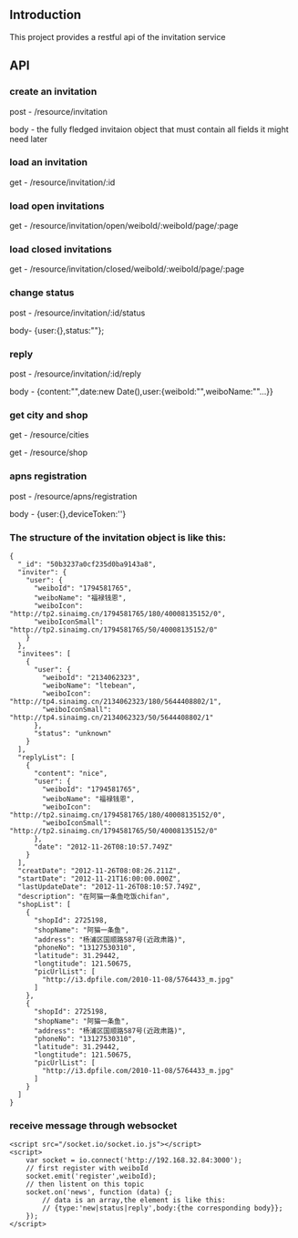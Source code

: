 Introduction
------------

This project provides a restful api of the invitation service

API
---

### create an invitation

post - /resource/invitation

body - the fully fledged invitaion object that must contain all fields it might need later

### load an invitation

get - /resource/invitation/:id

### load open invitations

get - /resource/invitation/open/weiboId/:weiboId/page/:page

### load closed invitations

get - /resource/invitation/closed/weiboId/:weiboId/page/:page

### change status

post - /resource/invitation/:id/status

body- {user:{},status:""};

### reply

post - /resource/invitation/:id/reply

body - {content:"",date:new Date(),user:{weiboId:"",weiboName:""...}}

### get city and shop

get - /resource/cities

get - /resource/shop

### apns registration

post - /resource/apns/registration

body - {user:{},deviceToken:''}

### The structure of the invitation object is like this:

	{
      "_id": "50b3237a0cf235d0ba9143a8",
      "inviter": {
        "user": {
          "weiboId": "1794581765",
          "weiboName": "福禄钱恩",
          "weiboIcon": "http://tp2.sinaimg.cn/1794581765/180/40008135152/0",
          "weiboIconSmall": "http://tp2.sinaimg.cn/1794581765/50/40008135152/0"
        }
      },
      "invitees": [
        {
          "user": {
            "weiboId": "2134062323",
            "weiboName": "ltebean",
            "weiboIcon": "http://tp4.sinaimg.cn/2134062323/180/5644408802/1",
            "weiboIconSmall": "http://tp4.sinaimg.cn/2134062323/50/5644408802/1"
          },
          "status": "unknown"
        }
      ],
      "replyList": [
        {
          "content": "nice",
          "user": {
            "weiboId": "1794581765",
            "weiboName": "福禄钱恩",
            "weiboIcon": "http://tp2.sinaimg.cn/1794581765/180/40008135152/0",
            "weiboIconSmall": "http://tp2.sinaimg.cn/1794581765/50/40008135152/0"
          },
          "date": "2012-11-26T08:10:57.749Z"
        }
      ],
      "creatDate": "2012-11-26T08:08:26.211Z",
      "startDate": "2012-11-21T16:00:00.000Z",
      "lastUpdateDate": "2012-11-26T08:10:57.749Z",
      "description": "在阿猫一条鱼吃饭chifan",
      "shopList": [
        {
          "shopId": 2725198,
          "shopName": "阿猫一条鱼",
          "address": "杨浦区国顺路587号(近政肃路)",
          "phoneNo": "13127530310",
          "latitude": 31.29442,
          "longtitude": 121.50675,
          "picUrlList": [
            "http://i3.dpfile.com/2010-11-08/5764433_m.jpg"
          ]
        },
        {
          "shopId": 2725198,
          "shopName": "阿猫一条鱼",
          "address": "杨浦区国顺路587号(近政肃路)",
          "phoneNo": "13127530310",
          "latitude": 31.29442,
          "longtitude": 121.50675,
          "picUrlList": [
            "http://i3.dpfile.com/2010-11-08/5764433_m.jpg"
          ]
        }
      ]
    }

    

### receive message through websocket

    <script src="/socket.io/socket.io.js"></script>
    <script>
        var socket = io.connect('http://192.168.32.84:3000');
        // first register with weiboId
        socket.emit('register',weiboId);
        // then listent on this topic
        socket.on('news', function (data) {;
            // data is an array,the element is like this:
            // {type:'new|status|reply',body:{the corresponding body}};
        });
    </script>
